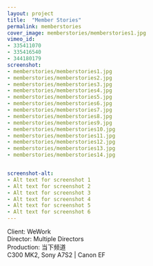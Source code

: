 ```yaml
---
layout: project
title:  "Member Stories"
permalink: memberstories
cover_image: memberstories/memberstories1.jpg
vimeo_id:
- 335411070
- 335416540
- 344180179
screenshot:
- memberstories/memberstories1.jpg
- memberstories/memberstories2.jpg
- memberstories/memberstories3.jpg
- memberstories/memberstories4.jpg
- memberstories/memberstories5.jpg
- memberstories/memberstories6.jpg
- memberstories/memberstories7.jpg
- memberstories/memberstories8.jpg
- memberstories/memberstories9.jpg
- memberstories/memberstories10.jpg
- memberstories/memberstories11.jpg
- memberstories/memberstories12.jpg
- memberstories/memberstories13.jpg
- memberstories/memberstories14.jpg


screenshot-alt:
- Alt text for screenshot 1
- Alt text for screenshot 2
- Alt text for screenshot 3
- Alt text for screenshot 4
- Alt text for screenshot 5
- Alt text for screenshot 6
---
```


Client: WeWork<br>
Director: Multiple Directors
<br>Production: 当下频道
<br>C300 MK2, Sony A7S2 | Canon EF